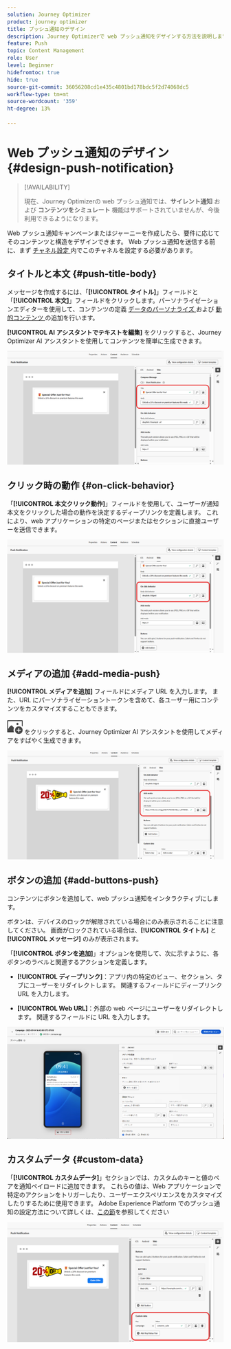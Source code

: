 ```yaml
---
solution: Journey Optimizer
product: journey optimizer
title: プッシュ通知のデザイン
description: Journey Optimizerで web プッシュ通知をデザインする方法を説明します
feature: Push
topic: Content Management
role: User
level: Beginner
hidefromtoc: true
hide: true
source-git-commit: 36056208cd1e435c4801bd178bdc5f2d74068dc5
workflow-type: tm+mt
source-wordcount: '359'
ht-degree: 13%

---
```


# Web プッシュ通知のデザイン {#design-push-notification}

>[!AVAILABILITY]
>
>現在、Journey Optimizerの web プッシュ通知では、**サイレント通知** および **コンテンツをシミュレート** 機能はサポートされていませんが、今後利用できるようになります。

Web プッシュ通知キャンペーンまたはジャーニーを作成したら、要件に応じてそのコンテンツと構造をデザインできます。 Web プッシュ通知を送信する前に、まず [ チャネル設定 ](push-configuration-web.md) 内でこのチャネルを設定する必要があります。

<!--
## Send a silent notification {#silent-notification}

A silent push notification (also called a background notification) is a hidden message sent to your web application without alerting the user.

To enable a silent notification, enable the **[!UICONTROL Silent Notification]** option. When this option is used, the notification is delivered directly to the application, and no alert, banner, or sound is shown to the user.

Use the **Custom Data** section to include additional information in the form of key-value pairs. 

![](assets/web-silent.png)
-->

## タイトルと本文 {#push-title-body}

メッセージを作成するには、「**[!UICONTROL タイトル]**」フィールドと「**[!UICONTROL 本文]**」フィールドをクリックします。パーソナライゼーションエディターを使用して、コンテンツの定義 [ データのパーソナライズ ](../personalization/personalize.md) および [ 動的コンテンツ ](../personalization/get-started-dynamic-content.md) の追加を行います。

**[!UICONTROL AI アシスタントでテキストを編集]** をクリックすると、Journey Optimizer AI アシスタントを使用してコンテンツを簡単に生成できます。

![](assets/web-design-body.png)

## クリック時の動作 {#on-click-behavior}

「**[!UICONTROL 本文クリック動作]**」フィールドを使用して、ユーザーが通知本文をクリックした場合の動作を決定するディープリンクを定義します。 これにより、web アプリケーションの特定のページまたはセクションに直接ユーザーを送信できます。

![](assets/web-onclick.png)

## メディアの追加 {#add-media-push}

**[!UICONTROL メディアを追加]** フィールドにメディア URL を入力します。 また、URL にパーソナライゼーショントークンを含めて、各ユーザー用にコンテンツをカスタマイズすることもできます。

![AI アシスタントでテキストを編集 ](assets/do-not-localize/Smock_ImageAdd_18_N.svg) をクリックすると、Journey Optimizer AI アシスタントを使用してメディアをすばやく生成できます。

![](assets/web-media.png)

## ボタンの追加 {#add-buttons-push}

コンテンツにボタンを追加して、web プッシュ通知をインタラクティブにします。

ボタンは、デバイスのロックが解除されている場合にのみ表示されることに注意してください。 画面がロックされている場合は、**[!UICONTROL タイトル]** と **[!UICONTROL メッセージ]** のみが表示されます。

「**[!UICONTROL ボタンを追加]**」オプションを使用して、次に示すように、各ボタンのラベルと関連するアクションを定義します。

* **[!UICONTROL ディープリンク]**：アプリ内の特定のビュー、セクション、タブにユーザーをリダイレクトします。 関連するフィールドにディープリンク URL を入力します。

* **[!UICONTROL Web URL]**：外部の web ページにユーザーをリダイレクトします。 関連するフィールドに URL を入力します。

![](assets/push_buttons.png)

## カスタムデータ {#custom-data}

「**[!UICONTROL カスタムデータ]**」セクションでは、カスタムのキーと値のペアを通知ペイロードに追加できます。 これらの値は、Web アプリケーションで特定のアクションをトリガーしたり、ユーザーエクスペリエンスをカスタマイズしたりするために使用できます。 Adobe Experience Platform でのプッシュ通知の設定方法について詳しくは、[この節](push-gs.md)を参照してください

![](assets/web-custom.png)

